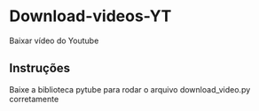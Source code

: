 # Download-videos-YT
 Baixar vídeo do Youtube 
    
## Instruções
Baixe a biblioteca pytube para rodar o arquivo download_video.py corretamente